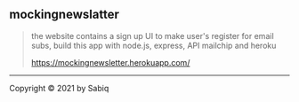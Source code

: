 ## mockingnewslatter
> the website contains a sign up UI to make user's register for email subs, build this app with node.js, express, API mailchip and heroku
> 
> https://mockingnewsletter.herokuapp.com/

* * *

Copyright © 2021 by Sabiq
